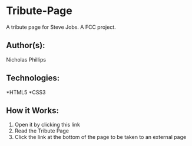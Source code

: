 # Tribute-Page

A tribute page for Steve Jobs. A FCC project.

## Author(s):

Nicholas Phillips

## Technologies:

*HTML5
*CSS3

## How it Works:

1. Open it by clicking this link
2. Read the Tribute Page
3. Click the link at the bottom of the page to be taken to an external page
